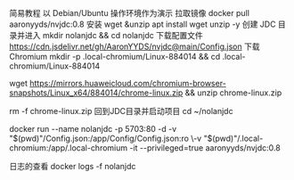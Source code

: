 简易教程
以 Debian/Ubuntu 操作环境作为演示
拉取镜像
docker pull aaronyyds/nvjdc:0.8
安装 wget &unzip
apt install wget unzip -y
创建 JDC 目录并进入
mkdir nolanjdc && cd nolanjdc
下载配置文件
https://cdn.jsdelivr.net/gh/AaronYYDS/nvjdc@main/Config.json
下载Chromium
mkdir -p  .local-chromium/Linux-884014 && cd .local-chromium/Linux-884014

wget https://mirrors.huaweicloud.com/chromium-browser-snapshots/Linux_x64/884014/chrome-linux.zip && unzip chrome-linux.zip

rm  -f chrome-linux.zip
回到JDC目录并启动项目
cd ~/nolanjdc

docker run   --name nolanjdc -p 5703:80 -d  -v  "$(pwd)"/Config.json:/app/Config/Config.json:ro \-v "$(pwd)"/.local-chromium:/app/.local-chromium  \-it --privileged=true  aaronyyds/nvjdc:0.8

日志的查看
docker logs -f nolanjdc 

